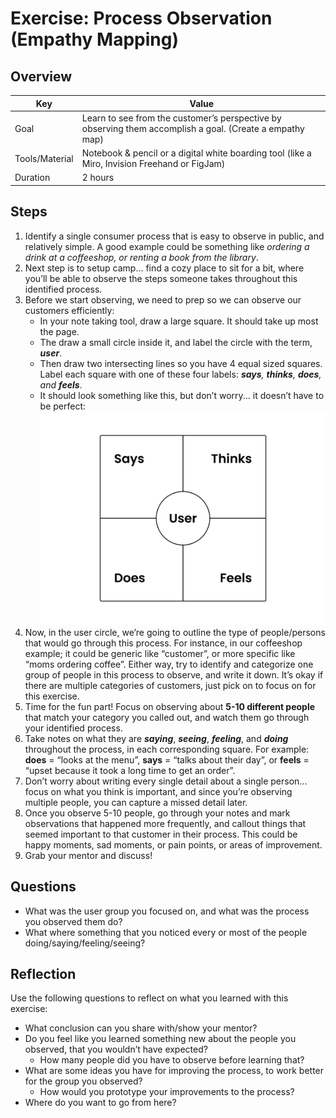 # Exercise: Process Observation (Empathy Mapping)

## Overview

| Key | Value |
| --- | --- |
| Goal | Learn to see from the customer’s perspective by observing them accomplish a goal. (Create a empathy map) |
| Tools/Material | Notebook & pencil or a digital white boarding tool (like a Miro, Invision Freehand or FigJam) |
| Duration | 2 hours |


## Steps

1. Identify a single consumer process that is easy to observe in public, and relatively simple. A good example could be something like *ordering a drink at a coffeeshop, or renting a book from the library*.
2. Next step is to setup camp... find a cozy place to sit for a bit, where you’ll be able to observe the steps someone takes throughout this identified process.
3. Before we start observing, we need to prep so we can observe our customers efficiently:
    - In your note taking tool, draw a large square. It should take up most the page.
    - The draw a small circle inside it, and label the circle with the term, ***user***. 
    - Then draw two intersecting lines so you have 4 equal sized squares. Label each square with one of these four labels: ***says**, **thinks**, **does**, and **feels***.  
    - It should look something like this, but don’t worry... it doesn’t have to be perfect: <img width="1440" src="empathy-map.png"> 
4. Now, in the user circle, we’re going to outline the type of people/persons that would go through this process. For instance, in our coffeeshop example; it could be generic like “customer”, or more specific like “moms ordering coffee”. Either way, try to identify and categorize one group of people in this process to observe, and write it down. It’s okay if there are multiple categories of customers, just pick on to focus on for this exercise. 
5. Time for the fun part! Focus on observing about **5-10 different people** that match your category you called out, and watch them go through your identified process. 
6. Take notes on what they are ***saying***, ***seeing***, ***feeling***, and ***doing*** throughout the process, in each corresponding square. For example: **does** = “looks at the menu”, **says** = “talks about their day”, or **feels** = “upset because it took a long time to get an order”. 
7. Don’t worry about writing every single detail about a single person... focus on what you think is important, and since you’re observing multiple people, you can capture a missed detail later.
8. Once you observe 5-10 people, go through your notes and mark observations that happened more frequently, and callout things that seemed important to that customer in their process. This could be happy moments, sad moments, or pain points, or areas of improvement.
9. Grab your mentor and discuss!

## Questions

- What was the user group you focused on, and what was the process you observed them do?
- What where something that you noticed every or most of the people doing/saying/feeling/seeing?

## Reflection

Use the following questions to reflect on what you learned with this exercise:

- What conclusion can you share with/show your mentor?
- Do you feel like you learned something new about the people you observed, that you wouldn’t have expected?
    - How many people did you have to observe before learning that?
- What are some ideas you have for improving the process, to work better for the group you observed?
    - How would you prototype your improvements to the process?
- Where do you want to go from here?

